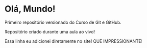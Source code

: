 # Olá, Mundo!
Primeiro repositório versionado do Curso de Git e GitHub.

Repositório criado durante uma aula ao vivo!

Essa linha eu adicionei diretamente no site! QUE IMPRESSIONANTE!
